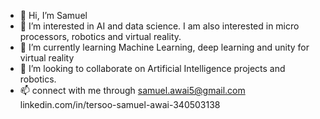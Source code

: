 - 👋 Hi, I’m Samuel
- 👀 I’m interested in AI and data science. I am also interested in micro processors, robotics and virtual reality.
- 🌱 I’m currently learning Machine Learning, deep learning and unity for virtual reality
- 💞️ I’m looking to collaborate on Artificial Intelligence projects and robotics.
- 📫  connect with me through 
        samuel.awai5@gmail.com
        linkedin.com/in/tersoo-samuel-awai-340503138

<!---
Awai005/Awai005 is a ✨ special ✨ repository because its `README.md` (this file) appears on your GitHub profile.
You can click the Preview link to take a look at your changes.
--->
